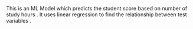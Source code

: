 This is an ML Model which predicts the student score based on number of study hours . It uses linear regression to find the relationship between test variables . 
